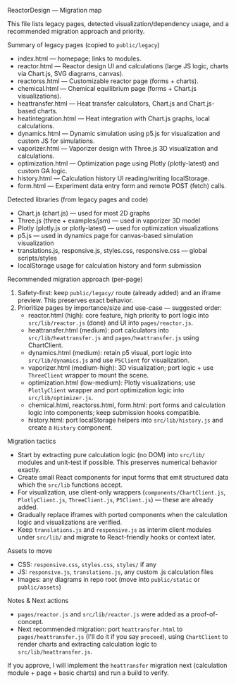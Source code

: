 ReactorDesign — Migration map

This file lists legacy pages, detected visualization/dependency usage, and a recommended migration approach and priority.

Summary of legacy pages (copied to `public/legacy`)
- index.html — homepage; links to modules.
- reactor.html — Reactor design UI and calculations (large JS logic, charts via Chart.js, SVG diagrams, canvas).
- reactorss.html — Customizable reactor page (forms + charts).
- chemical.html — Chemical equilibrium page (forms + Chart.js visualizations).
- heattransfer.html — Heat transfer calculators, Chart.js and Chart.js-based charts.
- heatintegration.html — Heat integration with Chart.js graphs, local calculations.
- dynamics.html — Dynamic simulation using p5.js for visualization and custom JS for simulations.
- vaporizer.html — Vaporizer design with Three.js 3D visualization and calculations.
- optimization.html — Optimization page using Plotly (plotly-latest) and custom GA logic.
- history.html — Calculation history UI reading/writing localStorage.
- form.html — Experiment data entry form and remote POST (fetch) calls.

Detected libraries (from legacy pages and code)
- Chart.js (chart.js) — used for most 2D graphs
- Three.js (three + examples/jsm) — used in vaporizer 3D model
- Plotly (plotly.js or plotly-latest) — used for optimization visualizations
- p5.js — used in dynamics page for canvas-based simulation visualization
- translations.js, responsive.js, styles.css, responsive.css — global scripts/styles
- localStorage usage for calculation history and form submission

Recommended migration approach (per-page)
1) Safety-first: keep `public/legacy/` route (already added) and an iframe preview. This preserves exact behavior.
2) Prioritize pages by importance/size and use-case — suggested order:
   - reactor.html (high): core feature, high priority to port logic into `src/lib/reactor.js` (done) and UI into `pages/reactor.js`.
   - heattransfer.html (medium): port calculators into `src/lib/heattransfer.js` and `pages/heattransfer.js` using ChartClient.
   - dynamics.html (medium): retain p5 visual, port logic into `src/lib/dynamics.js` and use `P5Client` for visualization.
   - vaporizer.html (medium-high): 3D visualization; port logic + use `ThreeClient` wrapper to mount the scene.
   - optimization.html (low-medium): Plotly visualizations; use `PlotlyClient` wrapper and port optimization logic into `src/lib/optimizer.js`.
   - chemical.html, reactorss.html, form.html: port forms and calculation logic into components; keep submission hooks compatible.
   - history.html: port localStorage helpers into `src/lib/history.js` and create a `History` component.

Migration tactics
- Start by extracting pure calculation logic (no DOM) into `src/lib/` modules and unit-test if possible. This preserves numerical behavior exactly.
- Create small React components for input forms that emit structured data which the `src/lib` functions accept.
- For visualization, use client-only wrappers (`components/ChartClient.js`, `PlotlyClient.js`, `ThreeClient.js`, `P5Client.js`) — these are already added.
- Gradually replace iframes with ported components when the calculation logic and visualizations are verified.
- Keep `translations.js` and `responsive.js` as interim client modules under `src/lib/` and migrate to React-friendly hooks or context later.

Assets to move
- CSS: `responsive.css`, `styles.css`, `styles/` if any
- JS: `responsive.js`, `translations.js`, any custom .js calculation files
- Images: any diagrams in repo root (move into `public/static` or `public/assets`)

Notes & Next actions
- `pages/reactor.js` and `src/lib/reactor.js` were added as a proof-of-concept.
- Next recommended migration: port `heattransfer.html` to `pages/heattransfer.js` (I'll do it if you say `proceed`), using `ChartClient` to render charts and extracting calculation logic to `src/lib/heattransfer.js`.

If you approve, I will implement the `heattransfer` migration next (calculation module + page + basic charts) and run a build to verify.
